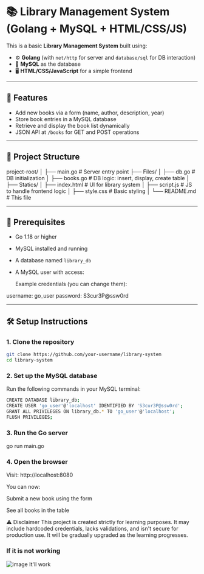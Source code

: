 # 📚 Library Management System (Golang + MySQL + HTML/CSS/JS)

This is a basic **Library Management System** built using:

- ⚙️ **Golang** (with `net/http` for server and `database/sql` for DB interaction)
- 🐬 **MySQL** as the database
- 🖥️ **HTML/CSS/JavaScript** for a simple frontend

---

## 🚀 Features

- Add new books via a form (name, author, description, year)
- Store book entries in a MySQL database
- Retrieve and display the book list dynamically
- JSON API at `/books` for GET and POST operations

---

## 📁 Project Structure

project-root/
│
├── main.go # Server entry point
├── Files/
│ ├── db.go # DB initialization
│ ├── books.go # DB logic: insert, display, create table
│
├── Statics/
│ ├── index.html # UI for library system
│ ├── script.js # JS to handle frontend logic
│ ├── style.css # Basic styling
│
└── README.md # This file

---

## 🔧 Prerequisites

- Go 1.18 or higher
- MySQL installed and running
- A database named `library_db`
- A MySQL user with access:  

  Example credentials (you can change them):

username: go_user
password: S3cur3P@ssw0rd

---

## 🛠️ Setup Instructions

### 1. Clone the repository

```bash
git clone https://github.com/your-username/library-system
cd library-system
```

### 2. Set up the MySQL database
Run the following commands in your MySQL terminal:
```bash 
CREATE DATABASE library_db;
CREATE USER 'go_user'@'localhost' IDENTIFIED BY 'S3cur3P@ssw0rd';
GRANT ALL PRIVILEGES ON library_db.* TO 'go_user'@'localhost';
FLUSH PRIVILEGES;
```

### 3. Run the Go server

go run main.go
### 4. Open the browser
Visit: http://localhost:8080

You can now:

Submit a new book using the form

See all books in the table

⚠️ Disclaimer
This project is created strictly for learning purposes.
It may include hardcoded credentials, lacks validations, and isn't secure for production use.
It will be gradually upgraded as the learning progresses.

### If it is not working

![image](https://i.imgflip.com/4t169s.jpg)
It'll work